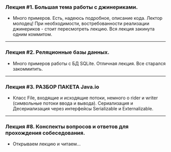 ### Лекция #1. Большая тема работы с джинериками.
+ Много примеров. Есть, надеюсь подробное, описание кода. Лектор молодец! При
необходимости, востребованности реализации джинериков - стоит пересмотреть 
лекцию. Вся лекция закинута одним коммитом.
***
### Лекция #2. Реляционные базы данных.
+ Много примеров работы с БД SQLite. Отличная лекция. Все старался закоммитить.
***
### Лекция #3. РАЗБОР ПАКЕТА Java.io
+ Класс File, входящие и исходящие потоки, немного о rider и writer (символьные 
потоки ввода и вывода). Сериализация и Десериализация через интерфейсы Serializable
и Externalizable. 
***
### Лекция #8. Конспекты вопросов и ответов для прохождения собеседования.
+ Открываем лекцию и читаем...